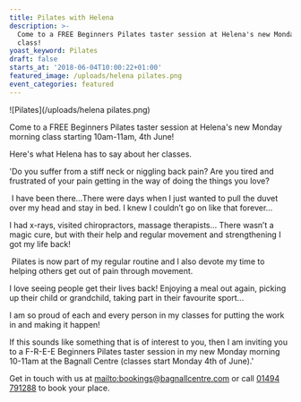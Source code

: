 ```yaml
---
title: Pilates with Helena
description: >-
  Come to a FREE Beginners Pilates taster session at Helena's new Monday morning
  class! 
yoast_keyword: Pilates
draft: false
starts_at: '2018-06-04T10:00:22+01:00'
featured_image: /uploads/helena pilates.png
event_categories: featured
---
```

![Pilates](/uploads/helena pilates.png)

Come to a FREE Beginners Pilates taster session at Helena's new Monday morning class starting 10am-11am, 4th June! 

Here's what Helena has to say about her classes.

'Do you suffer from a stiff neck or niggling back pain? Are you tired and frustrated of your pain getting in the way of doing the things you love?

 I have been there…There were days when I just wanted to pull the duvet over my head and stay in bed. I knew I couldn’t go on like that forever…

I had x-rays, visited chiropractors, massage therapists… There wasn’t a magic cure, but with their help and regular movement and strengthening I got my life back!

 Pilates is now part of my regular routine and I also devote my time to helping others get out of pain through movement.

I love seeing people get their lives back! Enjoying a meal out again, picking up their child or grandchild, taking part in their favourite sport...

I am so proud of each and every person in my classes for putting the work in and making it happen! 

If this sounds like something that is of interest to you, then I am inviting you to a F-R-E-E Beginners Pilates taster session in my new Monday morning 10-11am at the Bagnall Centre (classes start Monday 4th of June).'

Get in touch with us at <mailto:bookings@bagnallcentre.com> or call [01494 791288](tel:01494791288) to book your place.
